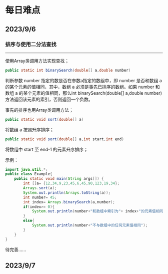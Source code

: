 # 每日难点

## 	2023/9/6

### 		排序与使用二分法查找

---

使用Array类调用方法实现查找；

```java
public static int binarySearch(double[] a,double number)
```

判断参数 number 指定的数是否在参数a指定的数组中，即 number 是否和数组 a 的某个元素的值相同，其中，数组 a 必须是事先已排序的数组。如果 number 和数组 a 的某个元素的值相同，那么int binarySearch(double[] a,double number)方法返回该元素的索引，否则返回一个负数。

事先的排序也用Array类调用方法；

```java
public static void sort(double[] a)
```

将数组 a 按照升序排序；

```java
public static void sort(double[] a,int start,int end)
```

将数组中 start 至 end-1 的元素升序排序；

示例：

```java
import java.util.*;
public class Example{
	public static void main(String args[]) {
		int []a= {12,34,9,23,45,6,45,90,123,19,34};
		Arrays.sort(a);
		System.out.println(Arrays.toString(a));
		int number= 45;
		int index= Arrays.binarySearch(a,number);
		if(index>= 0){
			System.out.println(number+"和数组中索引为"+ index+"的元素值相同");
        }
        else{
			System.out.println(number+"不与数组中的任何元素值相同");
		}
	}
}
```

待完善......

## 2023/9/7













